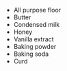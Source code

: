 * All purpose floor
* Butter
* Condensed milk
* Honey
* Vanilla extract
* Baking powder
* Baking soda
* Curd